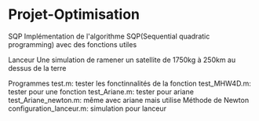 # Projet-Optimisation

SQP
Implémentation de l'algorithme SQP(Sequential quadratic programming) avec des fonctions utiles

Lanceur
Une simulation de ramener un satellite de 1750kg à 250km au dessus de la terre

Programmes
test.m: tester les fonctinnalités de la fonction
test_MHW4D.m: tester pour une fonction
test_Ariane.m: tester pour ariane
test_Ariane_newton.m: même avec ariane mais utilise Méthode de Newton
configuration_lanceur.m: simulation pour lanceur
